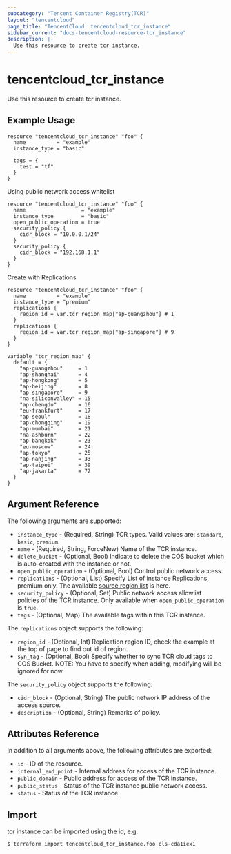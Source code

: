 ```yaml
---
subcategory: "Tencent Container Registry(TCR)"
layout: "tencentcloud"
page_title: "TencentCloud: tencentcloud_tcr_instance"
sidebar_current: "docs-tencentcloud-resource-tcr_instance"
description: |-
  Use this resource to create tcr instance.
---
```


# tencentcloud_tcr_instance

Use this resource to create tcr instance.

## Example Usage

```hcl
resource "tencentcloud_tcr_instance" "foo" {
  name          = "example"
  instance_type = "basic"

  tags = {
    test = "tf"
  }
}
```

Using public network access whitelist

```hcl
resource "tencentcloud_tcr_instance" "foo" {
  name                  = "example"
  instance_type         = "basic"
  open_public_operation = true
  security_policy {
    cidr_block = "10.0.0.1/24"
  }
  security_policy {
    cidr_block = "192.168.1.1"
  }
}
```

Create with Replications

```hcl
resource "tencentcloud_tcr_instance" "foo" {
  name          = "example"
  instance_type = "premium"
  replications {
    region_id = var.tcr_region_map["ap-guangzhou"] # 1
  }
  replications {
    region_id = var.tcr_region_map["ap-singapore"] # 9
  }
}

variable "tcr_region_map" {
  default = {
    "ap-guangzhou"     = 1
    "ap-shanghai"      = 4
    "ap-hongkong"      = 5
    "ap-beijing"       = 8
    "ap-singapore"     = 9
    "na-siliconvalley" = 15
    "ap-chengdu"       = 16
    "eu-frankfurt"     = 17
    "ap-seoul"         = 18
    "ap-chongqing"     = 19
    "ap-mumbai"        = 21
    "na-ashburn"       = 22
    "ap-bangkok"       = 23
    "eu-moscow"        = 24
    "ap-tokyo"         = 25
    "ap-nanjing"       = 33
    "ap-taipei"        = 39
    "ap-jakarta"       = 72
  }
}
```

## Argument Reference

The following arguments are supported:

* `instance_type` - (Required, String) TCR types. Valid values are: `standard`, `basic`, `premium`.
* `name` - (Required, String, ForceNew) Name of the TCR instance.
* `delete_bucket` - (Optional, Bool) Indicate to delete the COS bucket which is auto-created with the instance or not.
* `open_public_operation` - (Optional, Bool) Control public network access.
* `replications` - (Optional, List) Specify List of instance Replications, premium only. The available [source region list](https://www.tencentcloud.com/document/api/1051/41101) is here.
* `security_policy` - (Optional, Set) Public network access allowlist policies of the TCR instance. Only available when `open_public_operation` is `true`.
* `tags` - (Optional, Map) The available tags within this TCR instance.

The `replications` object supports the following:

* `region_id` - (Optional, Int) Replication region ID, check the example at the top of page to find out id of region.
* `syn_tag` - (Optional, Bool) Specify whether to sync TCR cloud tags to COS Bucket. NOTE: You have to specify when adding, modifying will be ignored for now.

The `security_policy` object supports the following:

* `cidr_block` - (Optional, String) The public network IP address of the access source.
* `description` - (Optional, String) Remarks of policy.

## Attributes Reference

In addition to all arguments above, the following attributes are exported:

* `id` - ID of the resource.
* `internal_end_point` - Internal address for access of the TCR instance.
* `public_domain` - Public address for access of the TCR instance.
* `public_status` - Status of the TCR instance public network access.
* `status` - Status of the TCR instance.


## Import

tcr instance can be imported using the id, e.g.

```
$ terraform import tencentcloud_tcr_instance.foo cls-cda1iex1
```

